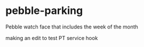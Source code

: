 pebble-parking
==============

Pebble watch face that includes the week of the month

making an edit to test PT service hook
